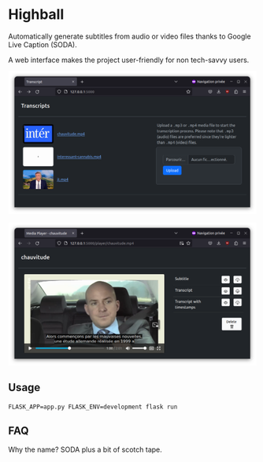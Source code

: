 # Highball

Automatically generate subtitles from audio or video files thanks to Google Live Caption (SODA).

A web interface makes the project user-friendly for non tech-savvy users.

![web interface index](https://raw.githubusercontent.com/scumjr/highball/main/screenshots/web-interface-index.png)

![web interface media player](https://raw.githubusercontent.com/scumjr/highball/main/screenshots/web-interface-player.png)


## Usage

```console
FLASK_APP=app.py FLASK_ENV=development flask run
```


## FAQ

Why the name? SODA plus a bit of scotch tape.
